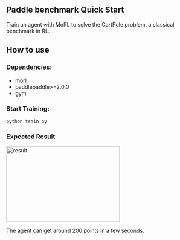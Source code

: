 ## Paddle benchmark Quick Start
Train an agent with MoRL to solve the CartPole problem, a classical benchmark in RL.

## How to use
### Dependencies:

+ [morl](https://github.com/universea/MoRL)
+ paddlepaddle>=2.0.0
+ gym

### Start Training:
```
python train.py  
```

### Expected Result
<img src="performance.gif" width = "300" height ="200" alt="result"/>

The agent can get around 200 points in a few seconds.
